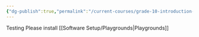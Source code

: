 ```yaml
---
{"dg-publish":true,"permalink":"/current-courses/grade-10-introduction-to-computer-studies/home/","dgHomeLink":true,"dgPassFrontmatter":false}
---
```


Testing
Please install [[Software Setup/Playgrounds|Playgrounds]]